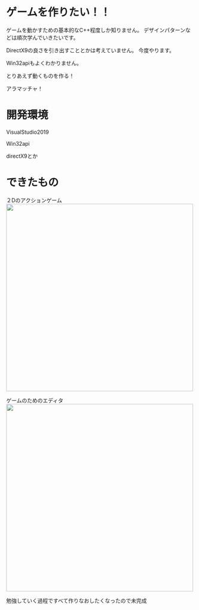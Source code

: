 # ゲームを作りたい！！

ゲームを動かすための基本的なC++程度しか知りません。
デザインパターンなどは順次学んでいきたいです。

DirectX9の良さを引き出すこととかは考えていません。
今度やります。

Win32apiもよくわかりません。

とりあえず動くものを作る！

アラマッチャ！

# 開発環境
VisualStudio2019

Win32api

directX9とか

# できたもの

２Dのアクションゲーム  
<img src="Resource/game.gif" width="500">

ゲームのためのエディタ  
<img src="Resource/editor.gif" width="500">

勉強していく過程ですべて作りなおしたくなったので未完成
